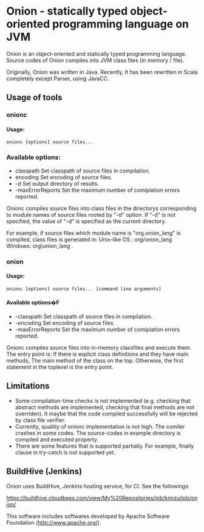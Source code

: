 # Onion - statically typed object-oriented programming language on JVM

Onion is an object-oriented and statically typed programming language. Source
codes of Onion compiles into JVM class files (in memory / file).

Originally, Onion was written in Java.  Recently, It has been rewritten in Scala
completely except Parser, using JavaCC.

## Usage of tools
### onionc

#### Usage:

    onionc [options] source files...

###  Available options:
+ classpath <classpath> Set classpath of source files in compilation.
+ encoding <encoding> Set encoding of source files.
+ -d <output directory> Set output directory of results.
+ -maxErrorReports <error count> Set the maximum number of comiplation errors reported.

Onionc compiles source files into class files in the directorys corresponding to module names
of source files rooted by "-d" option.  If "-d" is not specified, the value of "-d" is specified as the current directory.

For example, if source files which module name is "org.onion_lang"
is compiled, class files is generated in:
  Unix-like OS : org/onion_lang
  Windows: org\onion_lang
.

### onion

#### Usage:
    onionc [options] source files... [command line arguments]

#### Available options�F
+ -classpath <classpath> Set classpath of source files in compilation.
+ -encoding <encoding> Set encoding of source files.
+ -maxErrorReports <error count> Set the maximum number of comiplation errors reported.

Onionc compiles source files into in-memory classfiles and execute them.  The entry
point is:
  If there is explicit class definitions and they have main methods,
  The main method of the class on the top.  Otherwise, the first statement
  in the toplevel is the entry point.

## Limitations

+ Some compilation-time checks is not implemented  (e.g.
  checking that abstract methods are implemented, checking that
  final methods are not overriden).  It maybe that the code compiled
  successfully will be rejected by class file verifier.
+	Currently, qualitiy of onionc implementation is not high.  The comiler
  crashes in some codes.  The source-codes in example directory is
  compiled and executed property.
+ There are some features that is supported partially.
  For example, finally clause in try-catch is not supported yet.

## BuildHive (Jenkins)

Onion uses BuildHive, Jenkins hosting service, for CI.  See the followings:

https://buildhive.cloudbees.com/view/My%20Repositories/job/kmizu/job/onion/

This software includes softwares developed by 
Apache Software Foundation (http://www.apache.org/).
